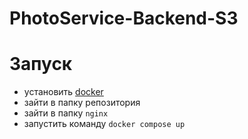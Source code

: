 # PhotoService-Backend-S3

# Запуск
- установить [docker](https://docs.docker.com/engine/install/)
- зайти в папку репозитория
- зайти в папку `nginx`
- запустить команду `docker compose up`
